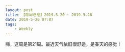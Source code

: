 ```yaml
---
layout: post
title: 【每周总结】2019.5.20 ~ 2019.5.26
date: 2019-5-20 07:07
tags:
    - Weekly
---
```


嗨，这周是第21周。最近天气依旧很舒适，是春天的感觉！
